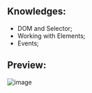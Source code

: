 ## Knowledges:
- DOM and Selector;
- Working with Elements;
- Events;

## Preview:

![image](preview.gif)
